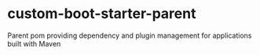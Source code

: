 # custom-boot-starter-parent
Parent pom providing dependency and plugin management for applications built with Maven
